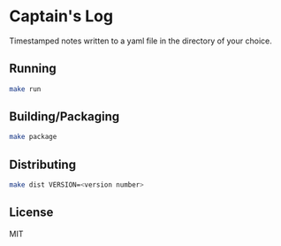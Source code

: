 # Captain's Log
Timestamped notes written to a yaml file in the directory of your choice.

## Running

```bash
make run
```

## Building/Packaging

```bash
make package
```

## Distributing
```bash
make dist VERSION=<version number>
```

## License
MIT
